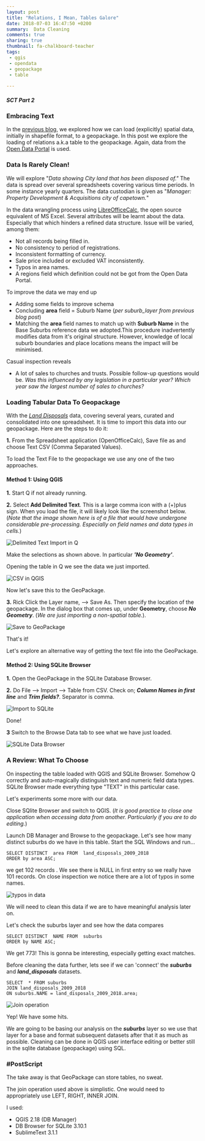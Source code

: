 ```yaml
---
layout: post
title: "Relations, I Mean, Tables Galore"
date: 2018-07-03 16:47:50 +0200
summary:  Data Cleaning 
comments: true
sharing: true
thumbnail: fa-chalkboard-teacher
tags:
 - qgis
 - opendata
 - geopackage
 - table
 
---
```


##### SCT Part 2
### Embracing Text

In the [previous blog](https://erickndava.github.io/hands-on/2018/06/01/in-with-the-new-geopackage/), we explored how we can load (explicitly) spatial data, initially in shapefile format, to a geopackage. In this post we explore the loading of relations a.k.a table to the geopackage. Again, data from the [Open Data Portal](http://web1.capetown.gov.za/web1/opendataportal/Default) is used. 

### Data Is Rarely Clean!

We will explore "*Data showing City land that has been disposed of."* The data is spread over several spreadsheets covering various time periods. In some instance yearly quarters. The data custodian is given as "*Manager: Property Development & Acquisitions city of capetown.*"

In the data wrangling process using [LibreOfficeCalc](https://www.libreoffice.org/discover/calc/), the open source equivalent of MS Excel. Several attributes will be learnt about the data. Especially that which hinders a refined data structure. Issue will be varied, among them: 

- Not all records being filled in. 
- No consistency to period of registrations.
- Inconsistent formatting of currency.
- Sale price included or excluded VAT inconsistently.
- Typos in area names.
- A regions field which definition could not be got from the Open Data Portal.

To improve the data we may end up 

- Adding some fields to improve schema
- Concluding **area** field  = Suburb Name (*per suburb_layer from previous blog post*)
- Matching the **area** field names to match up with **Suburb Name** in the Base Suburbs reference data we adopted.This procedure inadvertently modifies data from it's original structure. However, knowledge of local suburb boundaries and place locations means the impact will be minimised. 

Casual inspection reveals

- A lot of sales to churches and trusts. Possible follow-up questions would be. *Was this influenced by any legislation in a particular year?* *Which year saw the largest number of sales to churches?*

### Loading Tabular Data To Geopackage 

With the [*Land Disposals*](http://web1.capetown.gov.za/web1/opendataportal/DatasetSearchResult?&searchTerm=land+disposal) data, covering several years, curated and consolidated into one spreadsheet. It is time to import this data into our geopackage.  Here are the steps to do it:

**1.**  From the Spreadsheet application (OpenOfficeCalc), Save file as and choose Text CSV (Comma Separated Values).

To load the Text File to the geopackage we use any one of the two approaches. 

#### Method 1: Using QGIS

**1.**  Start Q if not already running. 

**2.**  Select **Add Delimited Text**. This is a large comma icon with a (+)plus sign. When you load the file, it will likely look like the screenshot below. (*Note that the image shown here is of a file that would have undergone considerable pre-processing. Especially on field names and data types in cells.*)

<img align="center" src="{{ site.baseurl }}/images/add_delimited_txt_file.PNG" alt="Delimited Text Import in Q">

Make the selections as shown above. In particular ***'No Geometry'***.

Opening the table in Q we see the data we just imported.

<img align="center" src="/images/csv_inside_q.PNG" alt="CSV in QGIS">

Now let's save this to the GeoPackage.

**3.** Rick Click the Layer name, --> Save As. Then specify the location of the geopackage. In the dialog box that comes up, under **Geometry**, choose ***No Geometry***. (*We are just importing a non-spatial table.*).

<img align="center" src="/images/save_to_geopackage.PNG" alt="Save to GeoPackage">

That's it!

Let's explore an alternative way of getting the text file into the GeoPackage.

#### Method 2: Using SQLite Browser

**1.**  Open the GeoPackage in the SQLite Database Browser.

**2.**  Do File --> Import --> Table from CSV.
        Check on; ***Column Names in first line*** and ***Trim fields?***. Separator is comma. 

<img align="center" src="/images/import_sqlite_parameters.PNG" alt="Import to SQLite">       

Done!

**3** Switch to the Browse Data tab to see what we have just loaded.

<img align="center" src="/images/sqlite_data_browser.PNG" alt="SQLite Data Browser">       

### A Review: What To Choose

On inspecting the table loaded with QGIS and SQLite Browser. Somehow Q correctly and auto-magically distinguish text and numeric field data types. SQLite Browser made everything type "TEXT" in this particular case.

Let's experiments some more with our data.

Close SQlite Browser and switch to QGIS. (*It is good practice to close one application when accessing data from another. Particularly if you are to do editing.*)

Launch DB Manager and Browse to the geopackage. 
Let's see how many distinct suburbs do we have in this table.
Start the  SQL Windows and run...

~~~
SELECT DISTINCT  area FROM  land_disposals_2009_2018
ORDER by area ASC;
~~~

we get 102 records . We see there is NULL in first entry so we really have 101 records. On close inspection we notice there are a lot of typos in some names. 

<img align="center" src="/images/error_in_data.PNG" alt="typos in data"> 

We will need to clean this data if we are to have meaningful analysis later on.

Let's check the suburbs layer and see how the data compares

~~~
SELECT DISTINCT  NAME FROM  suburbs
ORDER by NAME ASC;
~~~

We get 773! This is gonna be interesting, especially getting exact matches.

Before cleaning the data further,  lets see if we can 'connect' the ***suburbs*** and ***land_disposals*** datasets.

~~~
SELECT  * FROM suburbs
JOIN land_disposals_2009_2018
ON suburbs.NAME = land_disposals_2009_2018.area;
~~~

<img align="center" src="/images/suburbs_and_disposals_join.PNG" alt="Join operation"> 

Yep! We have some hits. 

We are going to be basing our analysis on the ***suburbs*** layer so we use that layer for a base and format subsequent datasets after that it as much as possible. Cleaning can be done in QGIS user interface editing or better still in the sqlite database (geopackage) using SQL.


### #PostScript

The take away is that GeoPackage can store tables, no sweat.

The join operation used above is simplistic. One would need to appropriately use LEFT, RIGHT, INNER JOIN.

I used:

- QGIS 2.18 (DB Manager)
- DB Browser for SQLite 3.10.1
- SublimeText 3.1.1
